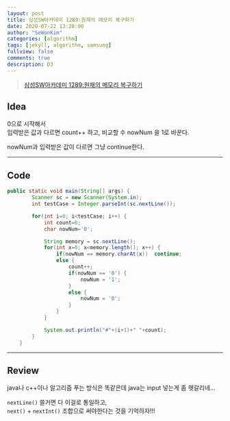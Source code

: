 ```yaml
---
layout: post
title: 삼성SW아카데미 1289:원재의 메모리 복구하기
date: 2020-07-22 13:28:00
author: "SeWonKim"
categories: [algorithm]
tags: [jekyll, algorithm, samsung]
fullview: false
comments: true
description: D3
---
```


> [삼성SW아카데미 1289:원재의 메모리 복구하기](https://swexpertacademy.com/main/code/problem/problemDetail.do?contestProbId=AV19AcoKI9sCFAZN)

## Idea

0으로 시작해서  
입력받은 값과 다르면 count++ 하고, 비교할 수 nowNum 을 1로 바꾼다.

nowNum과 입력받은 값이 다르면 그냥 continue한다.

---

## Code

```java
public static void main(String[] args) {
		Scanner sc = new Scanner(System.in);
		int testCase = Integer.parseInt(sc.nextLine());

		for(int i=0; i<testCase; i++) {
			int count=0;
			char nowNum='0';

			String memory = sc.nextLine();
			for(int x=0; x<memory.length(); x++) {
				if(nowNum == memory.charAt(x))	continue;
				else {
					count++;
					if(nowNum == '0') {
						nowNum = '1';
					}
					else {
						nowNum = '0';
					}
				}
			}

			System.out.println("#"+(i+1)+" "+count);
		}
	}
```

---

## Review

java나 c++이나 알고리즘 푸는 방식은 똑같은데 java는 input 넣는게 좀 헷갈리네...

`nextLine()` 쓸거면 다 이걸로 통일하고,  
`next()` + `nextInt()` 조합으로 써야한다는 것을 기억하자!!!
